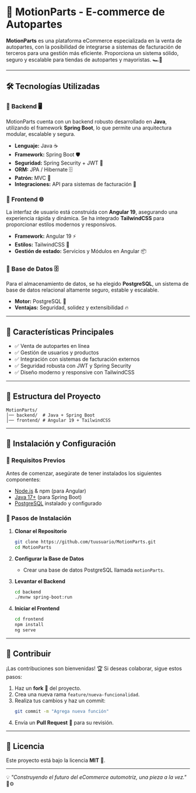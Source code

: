 # 🚀 MotionParts - E-commerce de Autopartes

**MotionParts** es una plataforma eCommerce especializada en la venta de autopartes, con la posibilidad de integrarse a sistemas de facturación de terceros para una gestión más eficiente. Proporciona un sistema sólido, seguro y escalable para tiendas de autopartes y mayoristas. 🏎️🔩

---

## 🛠️ Tecnologías Utilizadas

### 📌 Backend 🖥️
MotionParts cuenta con un backend robusto desarrollado en **Java**, utilizando el framework **Spring Boot**, lo que permite una arquitectura modular, escalable y segura.

- **Lenguaje:** Java ☕
- **Framework:** Spring Boot 🛡️
- **Seguridad:** Spring Security + JWT 🔑
- **ORM:** JPA / Hibernate 🗄️
- **Patrón:** MVC 🔄
- **Integraciones:** API para sistemas de facturación 📑

### 📌 Frontend 🌐
La interfaz de usuario está construida con **Angular 19**, asegurando una experiencia rápida y dinámica. Se ha integrado **TailwindCSS** para proporcionar estilos modernos y responsivos.

- **Framework:** Angular 19 ⚡
- **Estilos:** TailwindCSS 🎨
- **Gestión de estado:** Servicios y Módulos en Angular 📦

### 📌 Base de Datos 🗄️
Para el almacenamiento de datos, se ha elegido **PostgreSQL**, un sistema de base de datos relacional altamente seguro, estable y escalable.

- **Motor:** PostgreSQL 🐘
- **Ventajas:** Seguridad, solidez y extensibilidad 🔥

---

## 📌 Características Principales
- ✅ Venta de autopartes en línea
- ✅ Gestión de usuarios y productos
- ✅ Integración con sistemas de facturación externos
- ✅ Seguridad robusta con JWT y Spring Security
- ✅ Diseño moderno y responsive con TailwindCSS

---

## 📂 Estructura del Proyecto
```plaintext
MotionParts/
│── backend/  # Java + Spring Boot
│── frontend/ # Angular 19 + TailwindCSS
```

---

## 🚀 Instalación y Configuración

### 📌 Requisitos Previos
Antes de comenzar, asegúrate de tener instalados los siguientes componentes:
- [Node.js](https://nodejs.org/) & npm (para Angular)
- [Java 17+](https://www.oracle.com/java/technologies/javase-jdk17-downloads.html) (para Spring Boot)
- [PostgreSQL](https://www.postgresql.org/) instalado y configurado

### 🔧 Pasos de Instalación
1. **Clonar el Repositorio**
   ```sh
   git clone https://github.com/tuusuario/MotionParts.git
   cd MotionParts
   ```

2. **Configurar la Base de Datos**
   - Crear una base de datos PostgreSQL llamada `motionParts`.

3. **Levantar el Backend**
   ```sh
   cd backend
   ./mvnw spring-boot:run
   ```

4. **Iniciar el Frontend**
   ```sh
   cd frontend
   npm install
   ng serve
   ```

---

## 🎯 Contribuir
¡Las contribuciones son bienvenidas! 🏆 Si deseas colaborar, sigue estos pasos:

1. Haz un **fork** 🍴 del proyecto.
2. Crea una nueva rama `feature/nueva-funcionalidad`.
3. Realiza tus cambios y haz un commit:
   ```sh
   git commit -m "Agrega nueva función"
   ```
4. Envía un **Pull Request** 📩 para su revisión.

---

## 📄 Licencia
Este proyecto está bajo la licencia **MIT** 📝.

---

💡 *"Construyendo el futuro del eCommerce automotriz, una pieza a la vez."* 🚗⚙️
